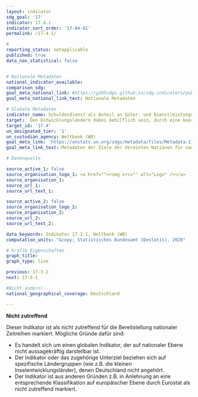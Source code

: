 ```yaml
---
layout: indicator
sdg_goal: '17'
indicator: 17.4.1
indicator_sort_order: '17-04-01'
permalink: /17-4-1/

#
reporting_status: notapplicable
published: true
data_non_statistical: false


# Nationale Metadaten
national_indicator_available:
comparison_sdg:
goal_meta_national_link: #https://g205sdgs.github.io/sdg-indicators/public/MetaDe/17.4.1.pdf
goal_meta_national_link_text: Nationale Metadaten

# Globale Metadaten
indicator_name: Schuldendienst als Anteil an Güter- und Dienstleistungsexporten
target:  Den Entwicklungsländern dabei behilflich sein, durch eine koordinierte Politik zur Förderung der Schuldenfinanzierung, der Entschuldung beziehungsweise der Umschuldung die langfristige Tragfähigkeit der Verschuldung zu erreichen, und das Problem der Auslandsverschuldung hochverschuldeter armer Länder angehen, um die Überschuldung zu verringern
target_id: '17.4'
un_designated_tier: '1'
un_custodian_agency: Weltbank (WB)
goal_meta_link: 'https://unstats.un.org/sdgs/metadata/files/Metadata-17-04-01.pdf'
goal_meta_link_text: Metadaten der Ziele der Vereinten Nationen für nachhaltige Entwicklung

# Datenquelle

source_active_1: false
source_organisation_logo_1: <a href=""><img src="" alt="Logo" /></a>
source_organisation_1:
source_url_1:
source_url_text_1:

source_active_2: false
source_organisation_logo_2:
source_organisation_2:
source_url_2:
source_url_text_2:

data_keywords: Indikator 17.2.1, Weltbank (WB)
computation_units: "&copy; Statistisches Bundesamt (Destatis), 2020"

# Grafik Eigenschaften
graph_title:
graph_type: line

previous: 17-3-2
next: 17-5-1

#Nicht ändern!
national_geographical_coverage: Deutschland

---
```

**Nicht zutreffend**

Dieser Indikator ist als nicht zutreffend für die Bereitstellung nationaler Zeitreihen markiert. Mögliche Gründe dafür sind:
-	Es handelt sich um einen globalen Indikator, der auf nationaler Ebene nicht aussagekräftig darstellbar ist.
-	Der Indikator oder das zugehörige Unterziel beziehen sich auf spezifische Ländergruppen  (wie z.B. die kleinen Inselentwicklungsländer), denen Deutschland nicht angehört.
-	Der Indikator ist aus anderen Gründen z.B. in Anlehnung an eine entsprechende Klassifikation auf europäischer Ebene durch Eurostat als nicht zutreffend markiert.
